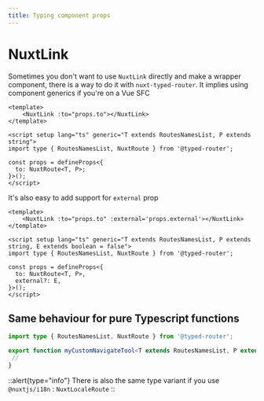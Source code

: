 ```yaml
---
title: Typing component props
---
```


# NuxtLink


Sometimes you don't want to use `NuxtLink` directly and make a wrapper component, there is a way to do it with `nuxt-typed-router`. It implies using component generics if you're on a Vue SFC

```vue
<template>
    <NuxtLink :to="props.to"></NuxtLink>
</template>

<script setup lang="ts" generic="T extends RoutesNamesList, P extends string">
import type { RoutesNamesList, NuxtRoute } from '@typed-router';

const props = defineProps<{
  to: NuxtRoute<T, P>;
}>();
</script>
```

It's also easy to add support for `external` prop

```vue
<template>
    <NuxtLink :to="props.to" :external='props.external'></NuxtLink>
</template>

<script setup lang="ts" generic="T extends RoutesNamesList, P extends string, E extends boolean = false">
import type { RoutesNamesList, NuxtRoute } from '@typed-router';

const props = defineProps<{
  to: NuxtRoute<T, P>,
  external?: E,
}>();
</script>
```

 ## Same behaviour for pure Typescript functions


 ```ts
import type { RoutesNamesList, NuxtRoute } from '@typed-router';

export function myCustomNavigateTool<T extends RoutesNamesList, P extends string>(to: NuxtRoute<T, P>) {
  //
}

```


::alert{type="info"}
There is also the same type variant if you use `@nuxtjs/i18n` : `NuxtLocaleRoute`
::